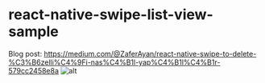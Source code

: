 # react-native-swipe-list-view-sample
Blog post: https://medium.com/@ZaferAyan/react-native-swipe-to-delete-%C3%B6zelli%C4%9Fi-nas%C4%B1l-yap%C4%B1l%C4%B1r-579cc2458e8a
![alt](https://miro.medium.com/max/1400/1*lEBObH5m6WC0iXwRks_H8g.png)
